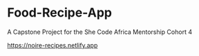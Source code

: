 # Food-Recipe-App
A Capstone Project for the She Code Africa Mentorship Cohort 4

https://noire-recipes.netlify.app
